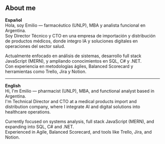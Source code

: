 ## About me

**Español**  
Hola, soy Emilio — farmacéutico (UNLP), MBA y analista funcional en Argentina.  
Soy Director Técnico y CTO en una empresa de importación y distribución de productos médicos, donde integro IA y soluciones digitales en operaciones del sector salud.

Actualmente enfocado en análisis de sistemas, desarrollo full stack JavaScript (MERN), y ampliando conocimientos en SQL, C# y .NET.  
Con experiencia en metodologías ágiles, Balanced Scorecard y herramientas como Trello, Jira y Notion.

---

**English**  
Hi, I'm Emilio — pharmacist (UNLP), MBA, and functional analyst based in Argentina.  
I'm Technical Director and CTO at a medical products import and distribution company, where I integrate AI and digital solutions into healthcare operations.

Currently focused on systems analysis, full stack JavaScript (MERN), and expanding into SQL, C# and .NET.  
Experienced in Agile, Balanced Scorecard, and tools like Trello, Jira, and Notion.
